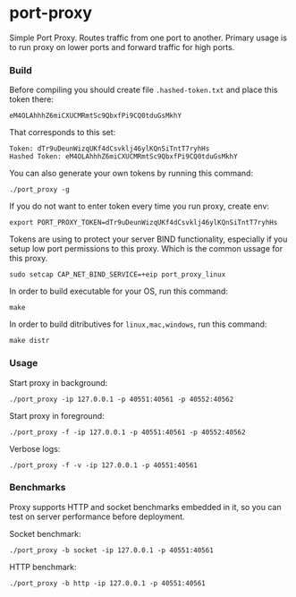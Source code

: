 # port-proxy

Simple Port Proxy. Routes traffic from one port to another. Primary usage is to run proxy on lower ports and forward traffic for high ports.

### Build

Before compiling you should create file `.hashed-token.txt` and place this token there:
```
eM4OLAhhhZ6miCXUCMRmtSc9QbxfPi9CQ0tduGsMkhY
```

That corresponds to this set:
```
Token: dTr9uDeunWizqUKf4dCsvklj46ylKQnSiTntT7ryhHs
Hashed Token: eM4OLAhhhZ6miCXUCMRmtSc9QbxfPi9CQ0tduGsMkhY
```

You can also generate your own tokens by running this command:
```
./port_proxy -g
```

If you do not want to enter token every time you run proxy, create env:
```
export PORT_PROXY_TOKEN=dTr9uDeunWizqUKf4dCsvklj46ylKQnSiTntT7ryhHs
```

Tokens are using to protect your server BIND functionality, especially if you setup low port permissions to this proxy.
Which is the common ussage for this proxy.
```
sudo setcap CAP_NET_BIND_SERVICE=+eip port_proxy_linux
```

In order to build executable for your OS, run this command:
```
make
```

In order to build ditributives for `linux,mac,windows`, run this command:
```
make distr
```

### Usage

Start proxy in background:
```
./port_proxy -ip 127.0.0.1 -p 40551:40561 -p 40552:40562
```

Start proxy in foreground:
```
./port_proxy -f -ip 127.0.0.1 -p 40551:40561 -p 40552:40562
```

Verbose logs:
```
./port_proxy -f -v -ip 127.0.0.1 -p 40551:40561
```

### Benchmarks

Proxy supports HTTP and socket benchmarks embedded in it, so you can test on server performance before deployment.

Socket benchmark:
```
./port_proxy -b socket -ip 127.0.0.1 -p 40551:40561
```

HTTP benchmark:
```
./port_proxy -b http -ip 127.0.0.1 -p 40551:40561
```



